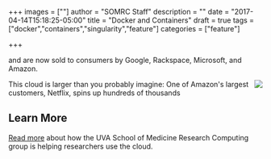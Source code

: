 +++
images = [""]
author = "SOMRC Staff"
description = ""
date = "2017-04-14T15:18:25-05:00"
title = "Docker and Containers"
draft = true
tags = ["docker","containers","singularity","feature"]
categories = ["feature"]

+++

and are now sold to consumers by Google, Rackspace, Microsoft, and Amazon. 

<img src="https://upload.wikimedia.org/wikipedia/commons/0/08/Netflix_2015_logo.svg" align="right" style="margin-left:10px;;max-width:33%;" />
This cloud is larger than you probably imagine: One of Amazon's largest customers, Netflix, spins up hundreds of thousands 

## Learn More

[Read more](/service/cloud/) about how the UVA School of Medicine Research Computing group is helping researchers use the cloud.
